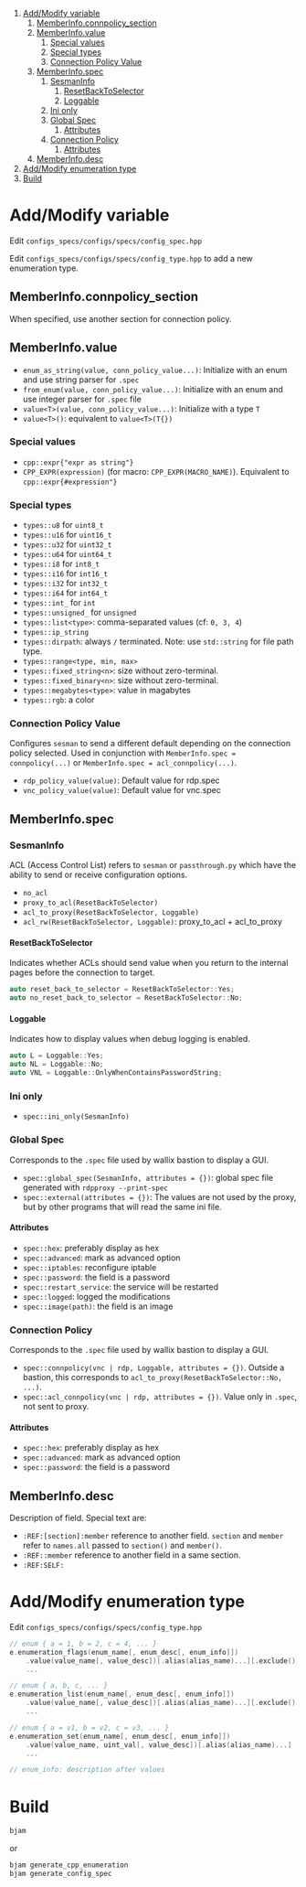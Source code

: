 1. [Add/Modify variable](#addmodify-variable)
    1. [MemberInfo.connpolicy_section](#memberinfoconnpolicy_section)
    2. [MemberInfo.value](#memberinfovalue)
        1. [Special values](#special-values)
        2. [Special types](#special-types)
        3. [Connection Policy Value](#connection-policy-value)
    3. [MemberInfo.spec](#memberinfospec)
        1. [SesmanInfo](#sesmaninfo)
            1. [ResetBackToSelector](#resetbacktoselector)
            2. [Loggable](#loggable)
        2. [Ini only](#ini-only)
        3. [Global Spec](#global-spec)
            1. [Attributes](#attributes)
        4. [Connection Policy](#connection-policy)
            1. [Attributes](#attributes-1)
    4. [MemberInfo.desc](#memberinfodesc)
2. [Add/Modify enumeration type](#addmodify-enumeration-type)
3. [Build](#build)


# Add/Modify variable

Edit `configs_specs/configs/specs/config_spec.hpp`

Edit `configs_specs/configs/specs/config_type.hpp` to add a new enumeration type.


## MemberInfo.connpolicy_section

When specified, use another section for connection policy.



## MemberInfo.value

- `enum_as_string(value, conn_policy_value...)`: Initialize with an enum and use string parser for `.spec`
- `from_enum(value, conn_policy_value...)`: Initialize with an enum and use integer parser for `.spec` file
- `value<T>(value, conn_policy_value...)`: Initialize with a type `T`
- `value<T>()`: equivalent to `value<T>(T{})`

### Special values

- `cpp::expr{"expr as string"}`
- `CPP_EXPR(expression)` (for macro: `CPP_EXPR(MACRO_NAME)`). Equivalent to `cpp::expr{#expression"}`

### Special types

- `types::u8` for `uint8_t`
- `types::u16` for `uint16_t`
- `types::u32` for `uint32_t`
- `types::u64` for `uint64_t`
- `types::i8` for `int8_t`
- `types::i16` for `int16_t`
- `types::i32` for `int32_t`
- `types::i64` for `int64_t`
- `types::int_` for `int`
- `types::unsigned_` for `unsigned`
- `types::list<type>`: comma-separated values (cf: `0, 3, 4`)
- `types::ip_string`
- `types::dirpath`: always `/` terminated. Note: use `std::string` for file path type.
- `types::range<type, min, max>`
- `types::fixed_string<n>`: size without zero-terminal.
- `types::fixed_binary<n>`: size without zero-terminal.
- `types::megabytes<type>`: value in magabytes
- `types::rgb`: a color


### Connection Policy Value

Configures `sesman` to send a different default depending on the connection policy selected. Used in conjunction with `MemberInfo.spec = connpolicy(...)` or `MemberInfo.spec = acl_connpolicy(...)`.

- `rdp_policy_value(value)`: Default value for rdp.spec
- `vnc_policy_value(value)`: Default value for vnc.spec



## MemberInfo.spec

### SesmanInfo

ACL (Access Control List) refers to `sesman` or `passthrough.py` which have the ability to send or receive configuration options.

- `no_acl`
- `proxy_to_acl(ResetBackToSelector)`
- `acl_to_proxy(ResetBackToSelector, Loggable)`
- `acl_rw(ResetBackToSelector, Loggable)`: proxy_to_acl + acl_to_proxy

#### ResetBackToSelector

Indicates whether ACLs should send value when you return to the internal pages before the connection to target.

```cpp
auto reset_back_to_selector = ResetBackToSelector::Yes;
auto no_reset_back_to_selector = ResetBackToSelector::No;
```

#### Loggable

Indicates how to display values when debug logging is enabled.

```cpp
auto L = Loggable::Yes;
auto NL = Loggable::No;
auto VNL = Loggable::OnlyWhenContainsPasswordString;
```

### Ini only

- `spec::ini_only(SesmanInfo)`

### Global Spec

Corresponds to the `.spec` file used by wallix bastion to display a GUI.

- `spec::global_spec(SesmanInfo, attributes = {})`: global spec file generated with `rdpproxy --print-spec`
- `spec::external(attributes = {})`: The values are not used by the proxy, but by other programs that will read the same ini file.

#### Attributes

- `spec::hex`: preferably display as hex
- `spec::advanced`: mark as advanced option
- `spec::iptables`: reconfigure iptable
- `spec::password`: the field is a password
- `spec::restart_service`: the service will be restarted
- `spec::logged`: logged the modifications
- `spec::image(path)`: the field is an image

### Connection Policy

Corresponds to the `.spec` file used by wallix bastion to display a GUI.

- `spec::connpolicy(vnc | rdp, Loggable, attributes = {})`. Outside a bastion, this corresponds to `acl_to_proxy(ResetBackToSelector::No, ...)`.
- `spec::acl_connpolicy(vnc | rdp, attributes = {})`. Value only in `.spec`, not sent to proxy.

#### Attributes

- `spec::hex`: preferably display as hex
- `spec::advanced`: mark as advanced option
- `spec::password`: the field is a password



## MemberInfo.desc

Description of field. Special text are:

- `:REF:[section]:member` reference to another field. `section` and `member` refer to `names.all` passed to `section()` and `member()`.
- `:REF::member` reference to another field in a same section.
- `:REF:SELF:`



# Add/Modify enumeration type

Edit `configs_specs/configs/specs/config_type.hpp`

```cpp
// enum { a = 1, b = 2, c = 4, ... }
e.enumeration_flags(enum_name[, enum_desc[, enum_info]])
    .value(value_name[, value_desc])[.alias(alias_name)...][.exclude()...]
    ...

// enum { a, b, c, ... }
e.enumeration_list(enum_name[, enum_desc[, enum_info]])
    .value(value_name[, value_desc])[.alias(alias_name)...][.exclude()...]
    ...

// enum { a = v1, b = v2, c = v3, ... }
e.enumeration_set(enum_name[, enum_desc[, enum_info]])
    .value(value_name, uint_val[, value_desc])[.alias(alias_name)...]
    ...

// enum_info: description after values
```


# Build

```bash
bjam
```

or

```bash
bjam generate_cpp_enumeration
bjam generate_config_spec
```

